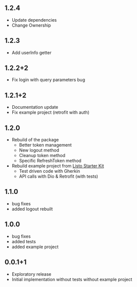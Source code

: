 ## 1.2.4
* Update dependencies
* Change Ownership

## 1.2.3
* Add userInfo getter

## 1.2.2+2
* Fix login with query parameters bug

## 1.2.1+2
* Documentation update
* Fix example project (retrofit with auth)

## 1.2.0
* Rebuild of the package
  * Better token management
  * New logout method
  * Cleanup token method
  * Specific RefreshToken method
* Rebuild example project from [Listo Starter Kit](https://github.com/Listo-Paye/flutter_starter_kit)
  * Test driven code with Gherkin
  * API calls with Dio & Retrofit (with tests)

## 1.1.0
* bug fixes
* added logout rebuilt

## 1.0.0
* bug fixes
* added tests
* added example project

## 0.0.1+1

* Exploratory release
* Initial implementation without tests without example project
